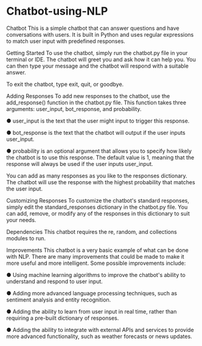 # Chatbot-using-NLP
Chatbot
This is a simple chatbot that can answer questions and have conversations with users. It is built in Python and uses regular expressions to match user input with predefined responses.

Getting Started
To use the chatbot, simply run the chatbot.py file in your terminal or IDE. The chatbot will greet you and ask how it can help you. You can then type your message and the chatbot will respond with a suitable answer.

To exit the chatbot, type exit, quit, or goodbye.

Adding Responses
To add new responses to the chatbot, use the add_response() function in the chatbot.py file. This function takes three arguments: user_input, bot_response, and probability.

● user_input is the text that the user might input to trigger this response.

● bot_response is the text that the chatbot will output if the user inputs user_input.

● probability is an optional argument that allows you to specify how likely the chatbot is to use this response. The default value is 1, meaning that the response will always be used if the user inputs user_input.

You can add as many responses as you like to the responses dictionary. The chatbot will use the response with the highest probability that matches the user input.

Customizing Responses
To customize the chatbot's standard responses, simply edit the standard_responses dictionary in the chatbot.py file. You can add, remove, or modify any of the responses in this dictionary to suit your needs.

Dependencies
This chatbot requires the re, random, and collections modules to run.

Improvements
This chatbot is a very basic example of what can be done with NLP. There are many improvements that could be made to make it more useful and more intelligent. Some possible improvements include:

● Using machine learning algorithms to improve the chatbot's ability to understand and respond to user input.

● Adding more advanced language processing techniques, such as sentiment analysis and entity recognition.

● Adding the ability to learn from user input in real time, rather than requiring a pre-built dictionary of responses.

● Adding the ability to integrate with external APIs and services to provide more advanced functionality, such as weather forecasts or news updates.
